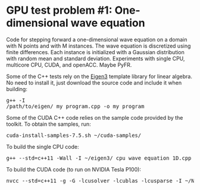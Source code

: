 # GPU test problem #1: One-dimensional wave equation

Code for stepping forward a one-dimensional wave equation on a domain with N points and with M instances. The wave equation is discretized using finite differences. Each instance is initialized with a Gaussian distribution with random mean and standard deviation. Experiments with single CPU, multicore CPU, CUDA, and openACC. Maybe PyFR.

Some of the C++ tests rely on the [Eigen3](http://eigen.tuxfamily.org/index.php?title=Main_Page#Download) template library for linear algebra. No need to install it, just download the source code and include it when building: <pre>g++ -I /path/to/eigen/ my_program.cpp -o my_program</pre>

Some of the CUDA C++ code relies on the sample code provided by the toolkit. To obtain the samples, run:
<pre>cuda-install-samples-7.5.sh ~/cuda-samples/</pre>

To build the single CPU code:
<pre>g++ --std=c++11 -Wall -I ~/eigen3/ cpu_wave_equation_1D.cpp -o cpu_wave_equation_1D</pre>

To build the CUDA code (to run on NVIDIA Tesla P100):
<pre>nvcc --std=c++11 -g -G -lcusolver -lcublas -lcusparse -I ~/NVIDIA_CUDA-7.5_Samples/common/inc/ cuda_wave_equation_1D.cu -o cuda_wave_equation_1D</pre>
